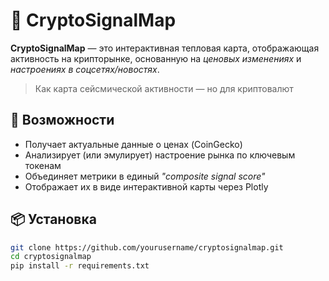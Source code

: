 # 🧠 CryptoSignalMap

**CryptoSignalMap** — это интерактивная тепловая карта, отображающая активность на крипторынке, основанную на *ценовых изменениях* и *настроениях в соцсетях/новостях*.

> Как карта сейсмической активности — но для криптовалют

## 🚀 Возможности

- Получает актуальные данные о ценах (CoinGecko)
- Анализирует (или эмулирует) настроение рынка по ключевым токенам
- Объединяет метрики в единый *"composite signal score"*
- Отображает их в виде интерактивной карты через Plotly

## 📦 Установка

```bash
git clone https://github.com/yourusername/cryptosignalmap.git
cd cryptosignalmap
pip install -r requirements.txt

